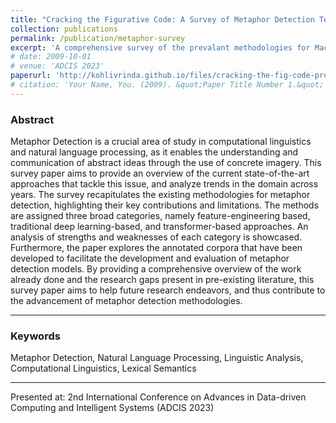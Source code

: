 ```yaml
---
title: "Cracking the Figurative Code: A Survey of Metaphor Detection Techniques (PREPRINT)"
collection: publications
permalink: /publication/metaphor-survey
excerpt: 'A comprehensive survey of the prevalant methodologies for Machine Learning aided Metaphor Detection.'
# date: 2009-10-01
# venue: 'ADCIS 2023'
paperurl: 'http://kohlivrinda.github.io/files/cracking-the-fig-code-preprint.pdf'
# citation: 'Your Name, You. (2009). &quot;Paper Title Number 1.&quot; <i>Journal 1</i>. 1(1).'
---
```

<h3>Abstract</h3>
Metaphor Detection is a crucial area of study in computational linguistics and natural language processing, as it enables the understanding and communication of abstract ideas through the use of concrete imagery. This survey paper aims to provide an overview of the current state-of-the-art approaches that tackle this issue, and analyze trends in the domain across years. The survey recapitulates the existing methodologies for metaphor detection, highlighting their key contributions and limitations. The methods are assigned three broad categories, namely feature-engineering based, traditional deep learning-based, and transformer-based approaches. An analysis of strengths and weaknesses of each category is showcased. Furthermore, the paper explores the annotated corpora that have been developed to facilitate the development and evaluation of metaphor detection models. By providing a comprehensive overview of the work already done and the research gaps present in pre-existing literature, this survey paper aims to help future research endeavors, and thus contribute to the advancement of metaphor detection methodologies.

---

<h3>Keywords</h3> Metaphor Detection, Natural Language Processing, Linguistic Analysis, Computational Linguistics, Lexical Semantics

---

<!-- [Download paper here](http://academicpages.github.io/files/paper1.pdf) -->

<!-- Recommended citation: Your Name, You. (2009). "Paper Title Number 1." <i>Journal 1</i>. 1(1). -->
Presented at: 2nd International Conference on Advances in Data-driven Computing and Intelligent Systems (ADCIS 2023)

